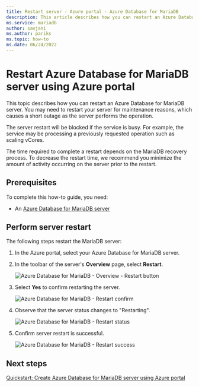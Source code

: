 ```yaml
---
title: Restart server - Azure portal - Azure Database for MariaDB
description: This article describes how you can restart an Azure Database for MariaDB server using the Azure Portal.
ms.service: mariadb
author: savjani
ms.author: pariks
ms.topic: how-to
ms.date: 06/24/2022
---
```


# Restart Azure Database for MariaDB server using Azure portal

This topic describes how you can restart an Azure Database for MariaDB server. You may need to restart your server for maintenance reasons, which causes a short outage as the server performs the operation.

The server restart will be blocked if the service is busy. For example, the service may be processing a previously requested operation such as scaling vCores.

The time required to complete a restart depends on the MariaDB recovery process. To decrease the restart time, we recommend you minimize the amount of activity occurring on the server prior to the restart.

## Prerequisites

To complete this how-to guide, you need:
- An [Azure Database for MariaDB server](./quickstart-create-mariadb-server-database-using-azure-portal.md)

## Perform server restart

The following steps restart the MariaDB server:

1. In the Azure portal, select your Azure Database for MariaDB server.

2. In the toolbar of the server's **Overview** page, select **Restart**.

   ![Azure Database for MariaDB - Overview - Restart button](./media/howto-restart-server-portal/2-server.png)

3. Select **Yes** to confirm restarting the server.

   ![Azure Database for MariaDB - Restart confirm](./media/howto-restart-server-portal/3-restart-confirm.png)

4. Observe that the server status changes to "Restarting".

   ![Azure Database for MariaDB - Restart status](./media/howto-restart-server-portal/4-restarting-status.png)

5. Confirm server restart is successful.

   ![Azure Database for MariaDB - Restart success](./media/howto-restart-server-portal/5-restart-success.png)

## Next steps

[Quickstart: Create Azure Database for MariaDB server using Azure portal](./quickstart-create-mariadb-server-database-using-azure-portal.md)
